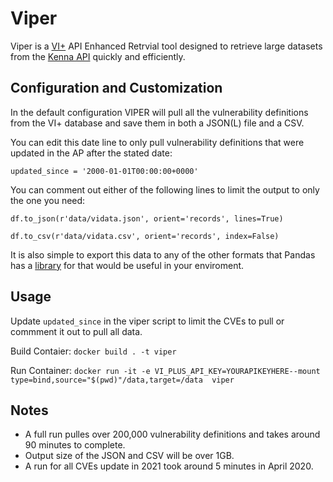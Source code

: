 # Viper

Viper is a [VI+](https://www.kennasecurity.com/products/vi/) API Enhanced Retrvial tool designed to retrieve large datasets from the [Kenna API](https://apidocs.kennasecurity.com/reference) quickly and efficiently.

## Configuration and Customization

In the default configuration VIPER will pull all the vulnerability definitions from the VI+ database and save them in both a JSON(L) file and a CSV.

You can edit this date line to only pull vulnerability definitions that were updated in the AP after the stated date:

`updated_since = '2000-01-01T00:00:00+0000'`

You can comment out either of the following lines to limit the output to only the one you need:

`df.to_json(r'data/vidata.json', orient='records', lines=True)`

`df.to_csv(r'data/vidata.csv', orient='records', index=False)`

It is also simple to export this data to any of the other formats that Pandas has a [library](https://pandas.pydata.org/pandas-docs/stable/user_guide/io.html) for that would be useful in your enviroment.

## Usage

Update  `updated_since` in the viper script to limit the CVEs to pull or commment it out to pull all data.

Build Contaier:
`docker build . -t viper`

Run Container:
`docker run -it -e VI_PLUS_API_KEY=YOURAPIKEYHERE--mount type=bind,source="$(pwd)"/data,target=/data  viper`

## Notes

- A full run pulles over 200,000 vulnerability definitions and takes around 90 minutes to complete.
- Output size of the JSON and CSV will be over 1GB.
- A run for all CVEs update in 2021 took around 5 minutes in April 2020.
